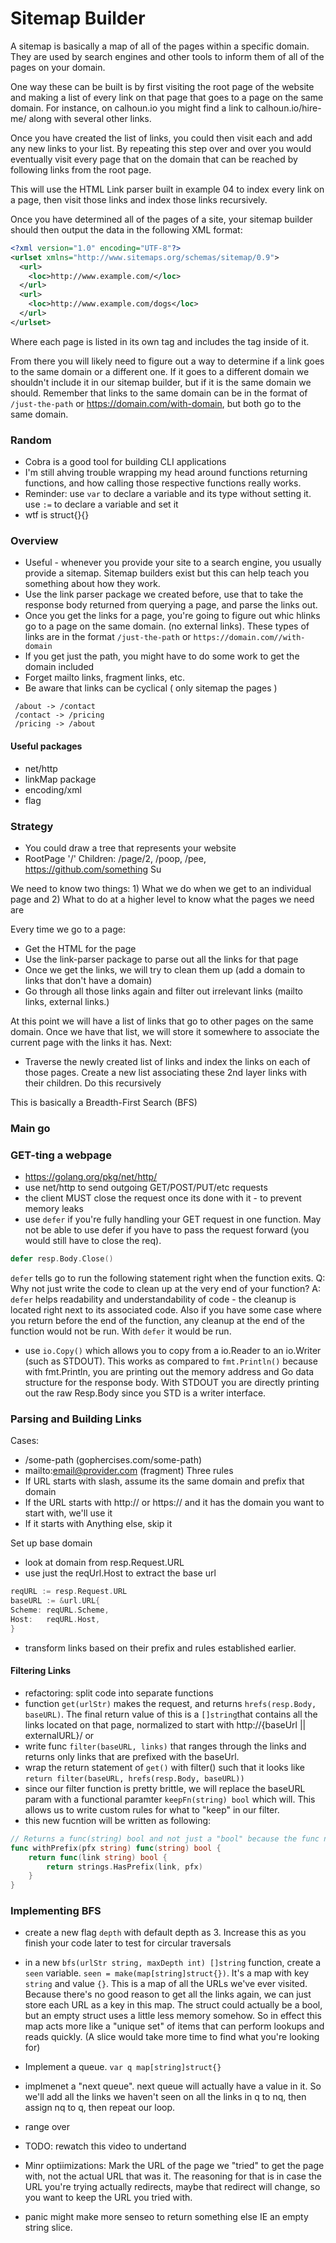 # Sitemap Builder

A sitemap is basically a map of all of the pages within a specific domain. They are used by search engines and other tools to inform them of all of the pages on your domain.

One way these can be built is by first visiting the root page of the website and making a list of every link on that page that goes to a page on the same domain. For instance, on calhoun.io you might find a link to calhoun.io/hire-me/ along with several other links.

Once you have created the list of links, you could then visit each and add any new links to your list. By repeating this step over and over you would eventually visit every page that on the domain that can be reached by following links from the root page.

This will use the HTML Link parser built in example 04 to index every link on a page, then visit those links and index those links recursively.

Once you have determined all of the pages of a site, your sitemap builder should then output the data in the following XML format:

```xml
<?xml version="1.0" encoding="UTF-8"?>
<urlset xmlns="http://www.sitemaps.org/schemas/sitemap/0.9">
  <url>
    <loc>http://www.example.com/</loc>
  </url>
  <url>
    <loc>http://www.example.com/dogs</loc>
  </url>
</urlset>
```

Where each page is listed in its own <url> tag and includes the <loc> tag inside of it.

From there you will likely need to figure out a way to determine if a link goes to the same domain or a different one. If it goes to a different domain we shouldn't include it in our sitemap builder, but if it is the same domain we should. Remember that links to the same domain can be in the format of `/just-the-path` or https://domain.com/with-domain, but both go to the same domain.

### Random

- Cobra is a good tool for building CLI applications
- I'm still ahving trouble wrapping my head around functions returning functions, and how calling those respective functions really works.
- Reminder: use `var` to declare a variable and its type without setting it. use `:=` to declare a variable and set it
- wtf is struct{}{}

### Overview

- Useful - whenever you provide your site to a search engine, you usually provide a sitemap. Sitemap builders exist but this can help teach you something about how they work.
- Use the link parser package we created before, use that to take the response body returned from querying a page, and parse the links out.
- Once you get the links for a page, you're going to figure out whic hlinks go to a page on the same domain. (no external links). These types of links are in the format `/just-the-path` or `https://domain.com//with-domain`
- If you get just the path, you might have to do some work to get the domain included
- Forget mailto links, fragment links, etc.
- Be aware that links can be cyclical ( only sitemap the pages )

```
 /about -> /contact
 /contact -> /pricing
 /pricing -> /about
```

#### Useful packages

- net/http
- linkMap package
- encoding/xml
- flag

### Strategy

- You could draw a tree that represents your website
- RootPage '/'
  Children: /page/2, /poop, /pee, https://github.com/something
  Su

We need to know two things: 1) What we do when we get to an individual page and 2) What to do at a higher level to know what the pages we need are

Every time we go to a page:

- Get the HTML for the page
- Use the link-parser package to parse out all the links for that page
- Once we get the links, we will try to clean them up (add a domain to links that don't have a domain)
- Go through all those links again and filter out irrelevant links (mailto links, external links.)

At this point we will have a list of links that go to other pages on the same domain.
Once we have that list, we will store it somewhere to associate the current page with the links it has. Next:

- Traverse the newly created list of links and index the links on each of those pages. Create a new list associating these 2nd layer links with their children. Do this recursively

This is basically a Breadth-First Search (BFS)

### Main go

### GET-ting a webpage

- https://golang.org/pkg/net/http/
- use net/http to send outgoing GET/POST/PUT/etc requests
- the client MUST close the request once its done with it - to prevent memory leaks
- use `defer` if you're fully handling your GET request in one function. May not be able to use defer if you have to pass the request forward (you would still have to close the req).

```go
defer resp.Body.Close()
```

`defer` tells go to run the following statement right when the function exits.
Q: Why not just write the code to clean up at the very end of your function?
A: `defer` helps readability and understandability of code - the cleanup is located right next to its associated code. Also if you have some case where you return before the end of the function, any cleanup at the end of the function would not be run. With `defer` it would be run.

- use `io.Copy()` which allows you to copy from a io.Reader to an io.Writer (such as STDOUT). This works as compared to `fmt.Println()` because with fmt.Println, you are printing out the memory address and Go data structure for the response body. With STDOUT you are directly printing out the raw Resp.Body since you STD is a writer interface.

### Parsing and Building Links

Cases:

- /some-path (gophercises.com/some-path)
- mailto:email@provider.com (fragment)
  Three rules
- If URL starts with slash, assume its the same domain and prefix that domain
- If the URL starts with http:// or https:// and it has the domain you want to start with, we'll use it
- If it starts with Anything else, skip it

Set up base domain

- look at domain from resp.Request.URL
- use just the reqUrl.Host to extract the base url

```go
reqURL := resp.Request.URL
baseURL := &url.URL{
Scheme: reqURL.Scheme,
Host:   reqURL.Host,
}
```

- transform links based on their prefix and rules established earlier.

#### Filtering Links

- refactoring: split code into separate functions
- function `get(urlStr)` makes the request, and returns `hrefs(resp.Body, baseURL)`. The final return value of this is a `[]string`that contains all the links located on that page, normalized to start with http://{baseUrl || externalURL}/ or
- write func `filter(baseURL, links)` that ranges through the links and returns only links that are prefixed with the baseUrl.
- wrap the return statement of `get()` with filter() such that it looks like `return filter(baseURL, hrefs(resp.Body, baseURL))`
- since our filter function is pretty brittle, we will replace the baseURL param with a functional paramter `keepFn(string) bool` which will. This allows us to write custom rules for what to "keep" in our filter.
- this new fucntion will be written as following:

```go
// Returns a func(string) bool and not just a "bool" because the func needs to be run elsewhere (??)
func withPrefix(pfx string) func(string) bool {
	return func(link string) bool {
		return strings.HasPrefix(link, pfx)
	}
}
```

### Implementing BFS

- create a new flag `depth` with default depth as 3. Increase this as you finish your code later to test for circular traversals
- in a new `bfs(urlStr string, maxDepth int) []string` function, create a `seen` variable. `seen = make(map[string]struct{})`. It's a map with key `string` and value `{}`. This is a map of all the URLs we've ever visited. Because there's no good reason to get all the links again, we can just store each URL as a key in this map. The struct could actually be a bool, but an empty struct uses a little less memory somehow. So in effect this map acts more like a "unique set" of items that can perform lookups and reads quickly. (A slice would take more time to find what you're looking for)
- Implement a queue. `var q map[string]struct{}`
- implmenet a "next queue". next queue will actually have a value in it. So we'll add all the links we haven't seen on all the links in q to nq, then assign  nq to q, then repeat our loop.
- range over 


- TODO:  rewatch this video to undertand

- Minr optiimizations:  Mark the URL of the page we "tried" to get the page with, not the actual URL that was it. The reasoning for that is in case the URL you're trying actually redirects, maybe that redirect will change, so you want to keep the URL you tried with.
 - panic might make more senseo to return something else IE an empty string slice. 
